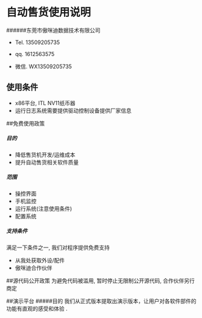 # 自动售货使用说明


######东莞市傲咪迪数据技术有限公司
+ Tel. 13509205735

+ qq. 1612563575

+ 微信. WX13509205735

## 使用条件
+ x86平台, ITL NV11纸币器
+ 运行日志系统需要提供驱动控制设备提供厂家信息

##免费使用政策
##### 目的
+ 降低售货机开发/运维成本
+ 提升自动售货相关软件质量

##### 范围
+ 操控界面
+ 手机监控
+ 运行系统(注意使用条件)
+ 配置系统

##### 支持条件
满足一下条件之一, 我们对程序提供免费支持
+ 从我处获取外设/配件
+ 傲咪迪合作伙伴

##源代码公开政策
为避免代码被滥用, 暂时停止无限制公开源代码, 合作伙伴另行商定



##演示平台
#####目的
我们从正式版本提取出演示版本，让用户对各软件部件的功能有直观的感受和体验 .

